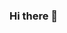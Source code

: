 ### Hi there 👋

<!--
**Imanekh97/imanekh97** is a ✨ _special_ ✨ repository because its `README.md` (this file) appears on your GitHub profile.

## Here are some things about me:

- 🔭 I’m currently working in a child organisation
- 🌱 I’m currently learning to program
- 😄 Pronouns: she
- ⚡ Fun fact: I dont like feet
-->
